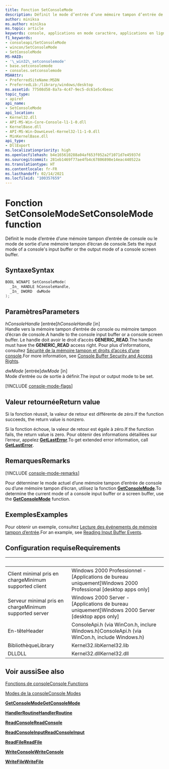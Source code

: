 ```yaml
---
title: Fonction SetConsoleMode
description: Définit le mode d’entrée d’une mémoire tampon d’entrée de console ou le mode de sortie d’une mémoire tampon d’écran de console.
author: miniksa
ms.author: miniksa
ms.topic: article
keywords: console, applications en mode caractère, applications en ligne de commande, applications de terminal, API console
f1_keywords:
- consoleapi/SetConsoleMode
- wincon/SetConsoleMode
- SetConsoleMode
MS-HAID:
- '\_win32\_setconsolemode'
- base.setconsolemode
- consoles.setconsolemode
MSHAttr:
- PreferredSiteName:MSDN
- PreferredLib:/library/windows/desktop
ms.assetid: 77508d58-8a7a-4c47-9ec5-dc61e5c4beac
topic_type:
- apiref
api_name:
- SetConsoleMode
api_location:
- Kernel32.dll
- API-MS-Win-Core-Console-l1-1-0.dll
- KernelBase.dll
- API-MS-Win-DownLevel-Kernel32-l1-1-0.dll
- MinKernelBase.dll
api_type:
- DllExport
ms.localizationpriority: high
ms.openlocfilehash: b4e165610288a04af653f052a2f1071d7e45937d
ms.sourcegitcommit: 281eb1469f77ae4fb4c67806898e14eac440522a
ms.translationtype: HT
ms.contentlocale: fr-FR
ms.lasthandoff: 02/14/2021
ms.locfileid: "100357659"
---
```

# <a name="setconsolemode-function"></a><span data-ttu-id="40ab3-104">Fonction SetConsoleMode</span><span class="sxs-lookup"><span data-stu-id="40ab3-104">SetConsoleMode function</span></span>

<span data-ttu-id="40ab3-105">Définit le mode d’entrée d’une mémoire tampon d’entrée de console ou le mode de sortie d’une mémoire tampon d’écran de console.</span><span class="sxs-lookup"><span data-stu-id="40ab3-105">Sets the input mode of a console's input buffer or the output mode of a console screen buffer.</span></span>

## <a name="syntax"></a><span data-ttu-id="40ab3-106">Syntaxe</span><span class="sxs-lookup"><span data-stu-id="40ab3-106">Syntax</span></span>

```C
BOOL WINAPI SetConsoleMode(
  _In_ HANDLE hConsoleHandle,
  _In_ DWORD  dwMode
);
```

## <a name="parameters"></a><span data-ttu-id="40ab3-107">Paramètres</span><span class="sxs-lookup"><span data-stu-id="40ab3-107">Parameters</span></span>

<span data-ttu-id="40ab3-108">*hConsoleHandle* \[entrée\]</span><span class="sxs-lookup"><span data-stu-id="40ab3-108">*hConsoleHandle* \[in\]</span></span>  
<span data-ttu-id="40ab3-109">Handle vers la mémoire tampon d’entrée de console ou mémoire tampon d’écran de console.</span><span class="sxs-lookup"><span data-stu-id="40ab3-109">A handle to the console input buffer or a console screen buffer.</span></span> <span data-ttu-id="40ab3-110">Le handle doit avoir le droit d’accès **GENERIC\_READ**.</span><span class="sxs-lookup"><span data-stu-id="40ab3-110">The handle must have the **GENERIC\_READ** access right.</span></span> <span data-ttu-id="40ab3-111">Pour plus d’informations, consultez [Sécurité de la mémoire tampon et droits d’accès d’une console](console-buffer-security-and-access-rights.md).</span><span class="sxs-lookup"><span data-stu-id="40ab3-111">For more information, see [Console Buffer Security and Access Rights](console-buffer-security-and-access-rights.md).</span></span>

<span data-ttu-id="40ab3-112">*dwMode* \[entrée\]</span><span class="sxs-lookup"><span data-stu-id="40ab3-112">*dwMode* \[in\]</span></span>  
<span data-ttu-id="40ab3-113">Mode d’entrée ou de sortie à définir.</span><span class="sxs-lookup"><span data-stu-id="40ab3-113">The input or output mode to be set.</span></span>

[!INCLUDE [console-mode-flags](./includes/console-mode-flags.md)]

## <a name="return-value"></a><span data-ttu-id="40ab3-114">Valeur retournée</span><span class="sxs-lookup"><span data-stu-id="40ab3-114">Return value</span></span>

<span data-ttu-id="40ab3-115">Si la fonction réussit, la valeur de retour est différente de zéro.</span><span class="sxs-lookup"><span data-stu-id="40ab3-115">If the function succeeds, the return value is nonzero.</span></span>

<span data-ttu-id="40ab3-116">Si la fonction échoue, la valeur de retour est égale à zéro.</span><span class="sxs-lookup"><span data-stu-id="40ab3-116">If the function fails, the return value is zero.</span></span> <span data-ttu-id="40ab3-117">Pour obtenir des informations détaillées sur l’erreur, appelez [**GetLastError**](/windows/win32/api/errhandlingapi/nf-errhandlingapi-getlasterror).</span><span class="sxs-lookup"><span data-stu-id="40ab3-117">To get extended error information, call [**GetLastError**](/windows/win32/api/errhandlingapi/nf-errhandlingapi-getlasterror).</span></span>

## <a name="remarks"></a><span data-ttu-id="40ab3-118">Remarques</span><span class="sxs-lookup"><span data-stu-id="40ab3-118">Remarks</span></span>

[!INCLUDE [console-mode-remarks](./includes/console-mode-remarks.md)]

<span data-ttu-id="40ab3-119">Pour déterminer le mode actuel d’une mémoire tampon d’entrée de console ou d’une mémoire tampon d’écran, utilisez la fonction [**GetConsoleMode**](getconsolemode.md).</span><span class="sxs-lookup"><span data-stu-id="40ab3-119">To determine the current mode of a console input buffer or a screen buffer, use the [**GetConsoleMode**](getconsolemode.md) function.</span></span>

## <a name="examples"></a><span data-ttu-id="40ab3-120">Exemples</span><span class="sxs-lookup"><span data-stu-id="40ab3-120">Examples</span></span>

<span data-ttu-id="40ab3-121">Pour obtenir un exemple, consultez [Lecture des événements de mémoire tampon d’entrée](reading-input-buffer-events.md).</span><span class="sxs-lookup"><span data-stu-id="40ab3-121">For an example, see [Reading Input Buffer Events](reading-input-buffer-events.md).</span></span>

## <a name="requirements"></a><span data-ttu-id="40ab3-122">Configuration requise</span><span class="sxs-lookup"><span data-stu-id="40ab3-122">Requirements</span></span>

| &nbsp; | &nbsp; |
|-|-|
| <span data-ttu-id="40ab3-123">Client minimal pris en charge</span><span class="sxs-lookup"><span data-stu-id="40ab3-123">Minimum supported client</span></span> | <span data-ttu-id="40ab3-124">Windows 2000 Professionnel - \[Applications de bureau uniquement\]</span><span class="sxs-lookup"><span data-stu-id="40ab3-124">Windows 2000 Professional \[desktop apps only\]</span></span> |
| <span data-ttu-id="40ab3-125">Serveur minimal pris en charge</span><span class="sxs-lookup"><span data-stu-id="40ab3-125">Minimum supported server</span></span> | <span data-ttu-id="40ab3-126">Windows 2000 Server - \[Applications de bureau uniquement\]</span><span class="sxs-lookup"><span data-stu-id="40ab3-126">Windows 2000 Server \[desktop apps only\]</span></span> |
| <span data-ttu-id="40ab3-127">En-tête</span><span class="sxs-lookup"><span data-stu-id="40ab3-127">Header</span></span> | <span data-ttu-id="40ab3-128">ConsoleApi.h (via WinCon.h, inclure Windows.h)</span><span class="sxs-lookup"><span data-stu-id="40ab3-128">ConsoleApi.h (via WinCon.h, include Windows.h)</span></span> |
| <span data-ttu-id="40ab3-129">Bibliothèque</span><span class="sxs-lookup"><span data-stu-id="40ab3-129">Library</span></span> | <span data-ttu-id="40ab3-130">Kernel32.lib</span><span class="sxs-lookup"><span data-stu-id="40ab3-130">Kernel32.lib</span></span> |
| <span data-ttu-id="40ab3-131">DLL</span><span class="sxs-lookup"><span data-stu-id="40ab3-131">DLL</span></span> | <span data-ttu-id="40ab3-132">Kernel32.dll</span><span class="sxs-lookup"><span data-stu-id="40ab3-132">Kernel32.dll</span></span> |

## <a name="see-also"></a><span data-ttu-id="40ab3-133">Voir aussi</span><span class="sxs-lookup"><span data-stu-id="40ab3-133">See also</span></span>

[<span data-ttu-id="40ab3-134">Fonctions de console</span><span class="sxs-lookup"><span data-stu-id="40ab3-134">Console Functions</span></span>](console-functions.md)

[<span data-ttu-id="40ab3-135">Modes de la console</span><span class="sxs-lookup"><span data-stu-id="40ab3-135">Console Modes</span></span>](console-modes.md)

[<span data-ttu-id="40ab3-136">**GetConsoleMode**</span><span class="sxs-lookup"><span data-stu-id="40ab3-136">**GetConsoleMode**</span></span>](getconsolemode.md)

[<span data-ttu-id="40ab3-137">**HandlerRoutine**</span><span class="sxs-lookup"><span data-stu-id="40ab3-137">**HandlerRoutine**</span></span>](handlerroutine.md)

[<span data-ttu-id="40ab3-138">**ReadConsole**</span><span class="sxs-lookup"><span data-stu-id="40ab3-138">**ReadConsole**</span></span>](readconsole.md)

[<span data-ttu-id="40ab3-139">**ReadConsoleInput**</span><span class="sxs-lookup"><span data-stu-id="40ab3-139">**ReadConsoleInput**</span></span>](readconsoleinput.md)

[<span data-ttu-id="40ab3-140">**ReadFile**</span><span class="sxs-lookup"><span data-stu-id="40ab3-140">**ReadFile**</span></span>](/windows/win32/api/fileapi/nf-fileapi-readfile)

[<span data-ttu-id="40ab3-141">**WriteConsole**</span><span class="sxs-lookup"><span data-stu-id="40ab3-141">**WriteConsole**</span></span>](writeconsole.md)

[<span data-ttu-id="40ab3-142">**WriteFile**</span><span class="sxs-lookup"><span data-stu-id="40ab3-142">**WriteFile**</span></span>](/windows/win32/api/fileapi/nf-fileapi-writefile)
